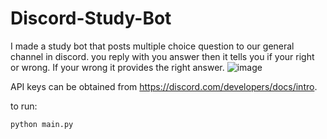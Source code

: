 # Discord-Study-Bot
I made a study bot that posts multiple choice question  to our general channel in discord.  you reply with you answer then it tells you if your right or wrong. If your wrong it provides the right answer.
![image](https://github.com/user-attachments/assets/f8448f02-b6f5-4dee-93c2-104a219a6c9d)

 API keys can be obtained from https://discord.com/developers/docs/intro.

to run: 

``
python main.py
``
